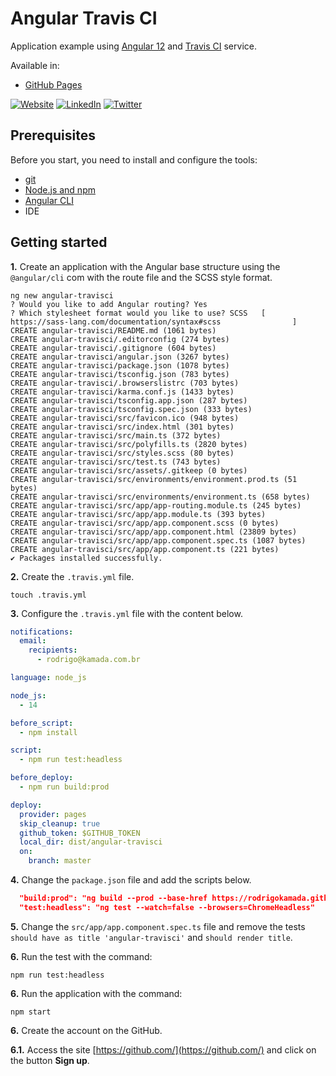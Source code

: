 # Angular Travis CI

Application example using [Angular 12](https://angular.io/) and [Travis CI](https://www.travis-ci.com/) service.

Available in:

* [GitHub Pages](https://rodrigokamada.github.io/angular-travisci/)



[![Website](https://shields.braskam.com/v1/shields?name=website&format=rectangle&size=small)](https://rodrigo.kamada.com.br)
[![LinkedIn](https://shields.braskam.com/v1/shields?name=linkedin&format=rectangle&size=small)](https://www.linkedin.com/in/rodrigokamada)
[![Twitter](https://shields.braskam.com/v1/shields?name=twitter&format=rectangle&size=small&socialAccount=rodrigokamada)](https://twitter.com/rodrigokamada)



## Prerequisites


Before you start, you need to install and configure the tools:

* [git](https://git-scm.com/)
* [Node.js and npm](https://nodejs.org/)
* [Angular CLI](https://angular.io/cli)
* IDE



## Getting started


**1.** Create an application with the Angular base structure using the `@angular/cli` com with the route file and the SCSS style format.

```shell
ng new angular-travisci
? Would you like to add Angular routing? Yes
? Which stylesheet format would you like to use? SCSS   [ https://sass-lang.com/documentation/syntax#scss                ]
CREATE angular-travisci/README.md (1061 bytes)
CREATE angular-travisci/.editorconfig (274 bytes)
CREATE angular-travisci/.gitignore (604 bytes)
CREATE angular-travisci/angular.json (3267 bytes)
CREATE angular-travisci/package.json (1078 bytes)
CREATE angular-travisci/tsconfig.json (783 bytes)
CREATE angular-travisci/.browserslistrc (703 bytes)
CREATE angular-travisci/karma.conf.js (1433 bytes)
CREATE angular-travisci/tsconfig.app.json (287 bytes)
CREATE angular-travisci/tsconfig.spec.json (333 bytes)
CREATE angular-travisci/src/favicon.ico (948 bytes)
CREATE angular-travisci/src/index.html (301 bytes)
CREATE angular-travisci/src/main.ts (372 bytes)
CREATE angular-travisci/src/polyfills.ts (2820 bytes)
CREATE angular-travisci/src/styles.scss (80 bytes)
CREATE angular-travisci/src/test.ts (743 bytes)
CREATE angular-travisci/src/assets/.gitkeep (0 bytes)
CREATE angular-travisci/src/environments/environment.prod.ts (51 bytes)
CREATE angular-travisci/src/environments/environment.ts (658 bytes)
CREATE angular-travisci/src/app/app-routing.module.ts (245 bytes)
CREATE angular-travisci/src/app/app.module.ts (393 bytes)
CREATE angular-travisci/src/app/app.component.scss (0 bytes)
CREATE angular-travisci/src/app/app.component.html (23809 bytes)
CREATE angular-travisci/src/app/app.component.spec.ts (1087 bytes)
CREATE angular-travisci/src/app/app.component.ts (221 bytes)
✔ Packages installed successfully.
```

**2.** Create the `.travis.yml` file.

```shell
touch .travis.yml
```

**3.** Configure the `.travis.yml` file with the content below.

```yaml
notifications:
  email:
    recipients:
      - rodrigo@kamada.com.br

language: node_js

node_js:
  - 14

before_script:
  - npm install

script:
  - npm run test:headless

before_deploy:
  - npm run build:prod

deploy:
  provider: pages
  skip_cleanup: true
  github_token: $GITHUB_TOKEN
  local_dir: dist/angular-travisci
  on:
    branch: master
```

**4.** Change the `package.json` file and add the scripts below.

```json
  "build:prod": "ng build --prod --base-href https://rodrigokamada.github.io/angular-travisci/",
  "test:headless": "ng test --watch=false --browsers=ChromeHeadless"
```

**5.** Change the `src/app/app.component.spec.ts` file and remove the tests `should have as title 'angular-travisci'` and `should render title`.

**6.** Run the test with the command:

```shell
npm run test:headless
```

**6.** Run the application with the command:

```shell
npm start
```

**6.** Create the account on the GitHub.

**6.1.** Access the site [https://github.com/](https://github.com/) and click on the button **Sign up**.






